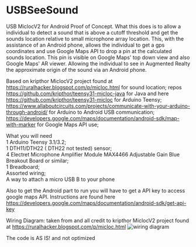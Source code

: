 # USBSeeSound
USB MiclocV2 for Android Proof of Concept. What this does is to allow a individual to detect a sound that is above a cutoff threshold and get the sounds
location relative to small microphone array location. This, with the assistance of an Android phone, allows the individual to get a gps coordinates and use Google Maps
API to drop a pin at the calculated sounds location. This pin is visible on Google Maps' top down view and also Google Maps' AR viewer. Allowing the individual to see in Augmented Realty the approximate origin of the sound via an Android phone. 

Based on kripthor MiclocV2 project found at https://ruralhacker.blogspot.com/p/micloc.html for sound location;
repos https://github.com/kripthor/teensy31-micloc-java for Java and here https://github.com/kripthor/teensy31-micloc for Arduino Teensy;
https://www.allaboutcircuits.com/projects/communicate-with-your-arduino-through-android/ for Arduino to Android USB communication;
https://developers.google.com/maps/documentation/android-sdk/map-with-marker for Google Maps API use;



What you will need<br /> 
1 Arduino Teensy 3.1/3.2;<br /> 
1 DTH11/DTH22 ( DTH22 not tested) sensor;<br /> 
4 Electret Microphone Amplifier Module MAX4466 Adjustable Gain Blue Breakout Board or similar;<br /> 
1 Breadboard;<br /> 
Assorted wiring;<br /> 
A way to attach a micro USB B to your phone

Also to get the Android part to run you will have to get a API key to access google maps API. Instructions are found here  
https://developers.google.com/maps/documentation/android-sdk/get-api-key

Wiring Diagram: taken from and all credit to kripthor MiclocV2 project found at https://ruralhacker.blogspot.com/p/micloc.html 
![wiring diagram](https://user-images.githubusercontent.com/97481499/149629940-39481cfd-9298-4d0b-94be-99061c1a6706.jpg)

The code is AS IS! and not optimized
